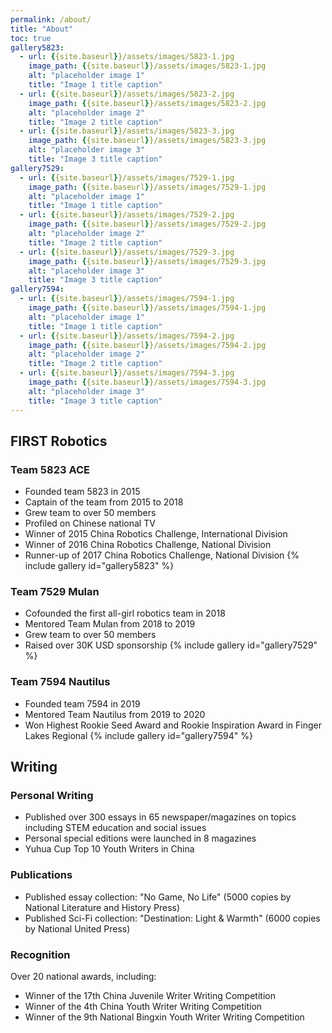 ```yaml
---
permalink: /about/
title: "About"
toc: true
gallery5823:
  - url: {{site.baseurl}}/assets/images/5823-1.jpg
    image_path: {{site.baseurl}}/assets/images/5823-1.jpg
    alt: "placeholder image 1"
    title: "Image 1 title caption"
  - url: {{site.baseurl}}/assets/images/5823-2.jpg
    image_path: {{site.baseurl}}/assets/images/5823-2.jpg
    alt: "placeholder image 2"
    title: "Image 2 title caption"
  - url: {{site.baseurl}}/assets/images/5823-3.jpg
    image_path: {{site.baseurl}}/assets/images/5823-3.jpg
    alt: "placeholder image 3"
    title: "Image 3 title caption"
gallery7529:
  - url: {{site.baseurl}}/assets/images/7529-1.jpg
    image_path: {{site.baseurl}}/assets/images/7529-1.jpg
    alt: "placeholder image 1"
    title: "Image 1 title caption"
  - url: {{site.baseurl}}/assets/images/7529-2.jpg
    image_path: {{site.baseurl}}/assets/images/7529-2.jpg
    alt: "placeholder image 2"
    title: "Image 2 title caption"
  - url: {{site.baseurl}}/assets/images/7529-3.jpg
    image_path: {{site.baseurl}}/assets/images/7529-3.jpg
    alt: "placeholder image 3"
    title: "Image 3 title caption"
gallery7594:
  - url: {{site.baseurl}}/assets/images/7594-1.jpg
    image_path: {{site.baseurl}}/assets/images/7594-1.jpg
    alt: "placeholder image 1"
    title: "Image 1 title caption"
  - url: {{site.baseurl}}/assets/images/7594-2.jpg
    image_path: {{site.baseurl}}/assets/images/7594-2.jpg
    alt: "placeholder image 2"
    title: "Image 2 title caption"
  - url: {{site.baseurl}}/assets/images/7594-3.jpg
    image_path: {{site.baseurl}}/assets/images/7594-3.jpg
    alt: "placeholder image 3"
    title: "Image 3 title caption"
---
```


## FIRST Robotics

### Team 5823 ACE
- Founded team 5823 in 2015
- Captain of the team from 2015 to 2018
- Grew team to over 50 members
- Profiled on Chinese national TV
- Winner of 2015 China Robotics Challenge, International Division
- Winner of 2016 China Robotics Challenge, National Division
- Runner-up of 2017 China Robotics Challenge, National Division
{% include gallery id="gallery5823" %}


### Team 7529 Mulan
- Cofounded the first all-girl robotics team in 2018
- Mentored Team Mulan from 2018 to 2019
- Grew team to over 50 members
- Raised over 30K USD sponsorship
{% include gallery id="gallery7529" %}

### Team 7594 Nautilus
- Founded team 7594 in 2019
- Mentored Team Nautilus from 2019 to 2020
- Won Highest Rookie Seed Award and Rookie Inspiration Award in Finger Lakes Regional
{% include gallery id="gallery7594" %}

## Writing

### Personal Writing
- Published over 300 essays in 65 newspaper/magazines on topics including STEM education and social issues
- Personal special editions were launched in 8 magazines
- Yuhua Cup Top 10 Youth Writers in China

### Publications
- Published essay collection: "No Game, No Life" (5000 copies by National Literature and History Press)
- Published Sci-Fi collection: "Destination: Light & Warmth" (6000 copies by National United Press)

### Recognition
Over 20 national awards, including: 
- Winner of the 17th China Juvenile Writer Writing Competition
- Winner of the 4th China Youth Writer Writing Competition
- Winner of the 9th National Bingxin Youth Writer Writing Competition


